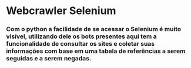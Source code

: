 # Webcrawler Selenium
### Com o python a facilidade de se acessar o Selenium é muito visível, utilizando dele os bots presentes aqui tem a funcionalidade de consultar os sites e coletar suas informações com base em uma tabela de referências a serem seguidas e a serem negadas.
